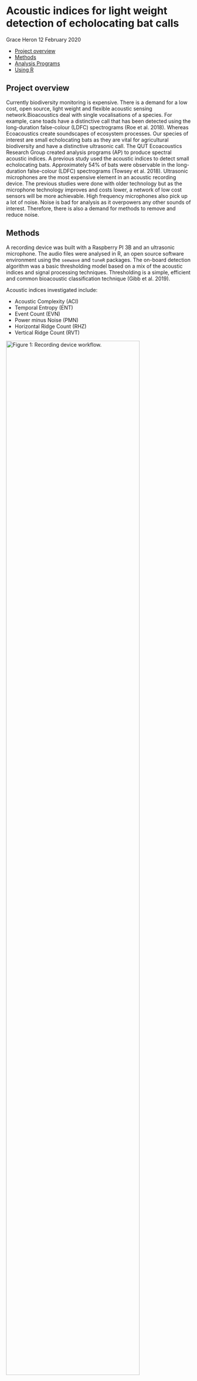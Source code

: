 Acoustic indices for light weight detection of echolocating bat calls
================
Grace Heron
12 February 2020

-   [Project overview](#project-overview)
-   [Methods](#methods)
-   [Analysis Programs](#analysis-programs)
-   [Using R](#using-r)

Project overview
----------------

Currently biodiversity monitoring is expensive. There is a demand for a low cost, open source, light weight and flexible acoustic sensing network.Bioacoustics deal with single vocalisations of a species. For example, cane toads have a distinctive call that has been detected using the long-duration false-colour (LDFC) spectrograms (Roe et al. 2018). Whereas Ecoacoustics create soundscapes of ecosystem processes. Our species of interest are small echolocating bats as they are vital for agricultural biodiversity and have a distinctive ultrasonic call. The QUT Ecoacoustics Research Group created analysis programs (AP) to produce spectral acoustic indices. A previous study used the acoustic indices to detect small echolocating bats. Approximately 54% of bats were observable in the long-duration false-colour (LDFC) spectrograms (Towsey et al. 2018). Ultrasonic microphones are the most expensive element in an acoustic recording device. The previous studies were done with older technology but as the microphone technology improves and costs lower, a network of low cost sensors will be more achievable. High frequency microphones also pick up a lot of noise. Noise is bad for analysis as it overpowers any other sounds of interest. Therefore, there is also a demand for methods to remove and reduce noise.

Methods
-------

A recording device was built with a Raspberry PI 3B and an ultrasonic microphone. The audio files were analysed in R, an open source software environment using the `seewave` and `tuneR` packages. The on-board detection algorithm was a basic thresholding model based on a mix of the acoustic indices and signal processing techniques. Thresholding is a simple, efficient and common bioacoustic classification technique (Gibb et al. 2019).

Acoustic indices investigated include:

-   Acoustic Complexity (ACI)
-   Temporal Entropy (ENT)
-   Event Count (EVN)
-   Power minus Noise (PMN)
-   Horizontal Ridge Count (RHZ)
-   Vertical Ridge Count (RVT)

<img src="figures/flow_bats.png" alt="Figure 1: Recording device workflow." style="width:85.0%" />

<center>
Figure 1: Recording device workflow.
</center>
Analysis Programs
-----------------

The Analysis Programs (AP) can be run from within R, for example:

``` r
## Where you want to store the results
output_directory <- normalizePath(file.path(base_output_directory, file_name))

## Make it into a real folder
dir.create(output_directory, recursive = TRUE)

## Command to feed into AnalysisPrograms.exe
command <- sprintf('audio2csv "%s" "C:\\AP\\ConfigFiles\\Towsey.Acoustic.yml" "%s" ',
                   file,
                   output_directory)

## Finally execute order 66
system2('C:\\AP\\AnalysisPrograms.exe', command)
```

My recordings are considered short so I needed to run the long duration false colour program separately to override the defaults.

``` r
## Command to feed previous results into LDFC programs
command <- sprintf('DrawLongDurationSpectrograms -i "%s" -o "%s" -ip C:\\AP\\ConfigFiles\\IndexPropertiesConfig.yml -fcs C:\\AP\\ConfigFiles\\SpectrogramFalseColourConfigBotGar.yml',
                   paste0(output_directory, "\\Towsey.Acoustic"),
                   output_directory)

system2("C:\\AP\\AnalysisPrograms.exe", command)
```

So we get the resultant LDFC plots:

<img src="figures/taiwan-aci-ent-evn-1.png" alt="Figure 2: ACI, ENT and EVN LDFC Plot." style="width:50.0%" />

Figure 2: ACI, ENT and EVN LDFC Plot.

<img src="figures/taiwan-rvt-rhz-pmn-1.png" alt="Figure 3: RVT, RHZ and PMN LDFC Plot." style="width:50.0%" />

Figure 3: RVT, RHZ and PMN LDFC Plot.

Using R
-------

First create the acoustic indices using the Analysis Programs.

``` r
## Get full path to your working directory
base_wd <- gsub("/", "\\\\", getwd())

## Directory of wave files
directory <- "data"

## Directory for results
base_output_directory <- paste0(base_wd, "\\BatchIndicesOutput")

## Get full paths for all wave files
data_files <- paste0(base_wd, "\\", gsub(pattern = "/", replacement = "\\\\", list.files(directory, pattern = "*.wav", full.names = TRUE)))

## Path for first wave file (for example)
file <- data_files[1]

## Base name for first wave file
file_name <- basename(file)

## Make a folder for results
output_directory <- normalizePath(file.path(base_output_directory, file_name))

dir.create(output_directory, recursive = TRUE)

## Prepare command (full path)
command <- paste0(sprintf('audio2csv "%s" "C:\\AP\\ConfigFiles\\Towsey.Acoustic.BotGar.yml" "%s" ',
                          file,
                          output_directory))

## Finally, execute the command
system2('C:\\AP\\AnalysisPrograms.exe', command)
```

Now we can use the acoustic indices for visualisaiton, modelling and analysis.

``` r
## Read in wave file 
fwave <- readWave(file)
sample_length <- length(fwave@left)/fwave@samp.rate
chosen_indices <- c("ACI", "ENT", "EVN", "PMN", "RHZ", "RVT")
```

Plot the standardised acoustic indices to try and find traces of wildlife. This sample recording was done during the day in the Brisbane Botanic Gardens so there is unlikely to be anything other than a few Ibis calls.

<img src="README_files/figure-markdown_github/unnamed-chunk-5-1.png" style="display: block; margin: auto;" />

There are so many other functions in R for signal processing. The possibilities are endless!

``` r
## Mean spectrograms
fspec <- seewave::meanspec(fwave, f = fwave@samp.rate)
```

<img src="README_files/figure-markdown_github/unnamed-chunk-6-1.png" style="display: block; margin: auto;" />

``` r
## find frequency peaks
fpks <- seewave::fpeaks(spec = fspec)
```

<img src="README_files/figure-markdown_github/unnamed-chunk-6-2.png" style="display: block; margin: auto;" />

### Final notes:

-   The recording device can successfully record at high frequencies.
-   The accuracy of the classification cannot be verified due to the lack of expert annotated audio recordings.
-   The current implementation of the recording device meets most of the original design requirements.
-   Analysis was difficult due to large noise interference (Raspberry Pi).
-   **Future Work**: Improve recording device design by reducing power consumption, add remote and improve on-board processing.

### References

Gibb, Rory, Ella Browning, Paul Glover-Kapfer, and Kate E Jones. 2019. “Emerging Opportunities and Challenges for Passive Acoustics in Ecological Assessment and Monitoring.” *Methods in Ecology and Evolution* 10 (2). Wiley Online Library: 169–85.

Roe, Paul, Meriem Ferroudj, Michael Towsey, and Lin Schwarzkopf. 2018. “Catching Toad Calls in the Cloud: Commodity Edge Computing for Flexible Analysis of Big Sound Data.” In *2018 Ieee 14th International Conference on E-Science (E-Science)*, 67–74. IEEE.

Towsey, Michael, Elizabeth Znidersic, Julie Broken-Brow, Karlina Indraswari, David M Watson, Yvonne Phillips, Anthony Truskinger, Paul Roe, G Street, and others. 2018. “Long-Duration, False-Colour Spectrograms for Detecting Species in Large Audio Data-Sets.” *Journal of Ecoacoustics* 2. Volume 2 https://doi. org/10.22261/JEA. IUSWUI How to Cite Towsey M …: IUSWUI.

